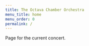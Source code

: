 ```yaml
---
title: The Octava Chamber Orchestra
menu_title: home
menu_order: 0
permalink: /
---
```


Page for the current concert.